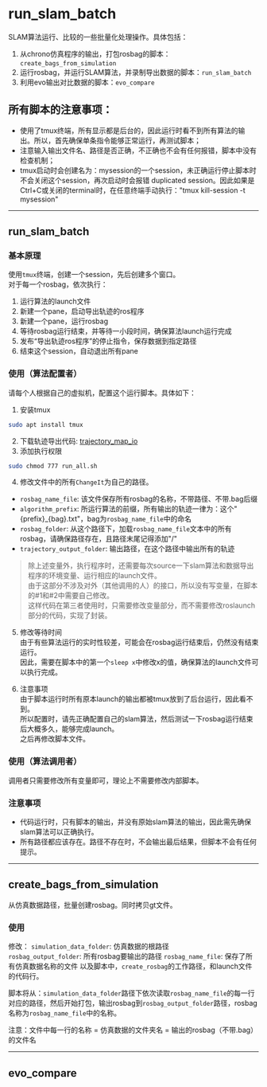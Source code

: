 # run_slam_batch
SLAM算法运行、比较的一些批量化处理操作。具体包括：
1. 从chrono仿真程序的输出，打包rosbag的脚本：`create_bags_from_simulation`
2. 运行rosbag，并运行SLAM算法，并录制导出数据的脚本：`run_slam_batch`
3. 利用evo输出对比数据的脚本：`evo_compare`


## 所有脚本的注意事项：
- 使用了tmux终端，所有显示都是后台的，因此运行时看不到所有算法的输出。所以，首先确保单条指令能够正常运行，再测试脚本；
- 注意输入输出文件名、路径是否正确，不正确也不会有任何报错，脚本中没有检查机制；
- tmux启动时会创建名为：mysession的一个session，未正确运行停止脚本时不会关闭这个session，再次启动时会报错 duplicated session。因此如果是Ctrl+C或关闭的terminal时，在任意终端手动执行："tmux kill-session -t mysession"


---
## run_slam_batch
### 基本原理
使用`tmux`终端，创建一个session，先后创建多个窗口。  
对于每一个rosbag，依次执行：
1. 运行算法的launch文件
2. 新建一个pane，启动导出轨迹的ros程序
3. 新建一个pane，运行rosbag
4. 等待rosbag运行结束，并等待一小段时间，确保算法launch运行完成
5. 发布“导出轨迹ros程序”的停止指令，保存数据到指定路径
6. 结束这个session，自动退出所有pane


### 使用（算法配置者）
请每个人根据自己的虚拟机，配置这个运行脚本。具体如下：

1. 安装tmux
```bash
sudo apt install tmux
```
2. 下载轨迹导出代码: [trajectory_map_io](https://github.com/hust-ddc-slam/slam-utils/tree/main/trajectory_map_io)
3. 添加执行权限
```bash
sudo chmod 777 run_all.sh
```
4. 修改文件中的所有`ChangeIt`为自己的路径。
- `rosbag_name_file`: 该文件保存所有rosbag的名称，不带路径、不带.bag后缀
- `algorithm_prefix`: 所运行算法的前缀，所有输出的轨迹一律为：这个"{prefix}_{bag}.txt"，bag为`rosbag_name_file`中的命名
- `rosbag_folder`: 从这个路径下，加载`rosbag_name_file`文本中的所有rosbag，请确保路径存在，且路径末尾记得添加"/"
- `trajectory_output_folder`: 输出路径，在这个路径中输出所有的轨迹

> 除上述变量外，执行程序时，还需要每次source一下slam算法和数据导出程序的环境变量、运行相应的launch文件。  
由于这部分不涉及对外（其他调用的人）的接口，所以没有写变量，在脚本的#1和#2中需要自己修改。  
这样代码在第三者使用时，只需要修改变量部分，而不需要修改roslaunch部分的代码，实现了封装。

5. 修改等待时间  
由于有些算法运行的实时性较差，可能会在rosbag运行结束后，仍然没有结束运行。  
因此，需要在脚本中的第一个`sleep x`中修改x的值，确保算法的launch文件可以执行完成。

6. 注意事项  
由于脚本运行时所有原本launch的输出都被tmux放到了后台运行，因此看不到。   
所以配置时，请先正确配置自己的slam算法，然后测试一下rosbag运行结束后大概多久，能够完成launch。  
之后再修改脚本文件。


### 使用（算法调用者）
调用者只需要修改所有变量即可，理论上不需要修改内部脚本。


### 注意事项
- 代码运行时，只有脚本的输出，并没有原始slam算法的输出，因此需先确保slam算法可以正确执行。  
- 所有路径都应该存在。路径不存在时，不会输出最后结果，但脚本不会有任何提示。


---

## create_bags_from_simulation
从仿真数据路径，批量创建rosbag。同时拷贝gt文件。

### 使用
修改：
`simulation_data_folder`: 仿真数据的根路径  
`rosbag_output_folder`: 所有rosbag要输出的路径
`rosbag_name_file`: 保存了所有仿真数据名称的文件
以及脚本中，`create_rosbag`的工作路径，和launch文件的代码行。

脚本将从：`simulation_data_folder`路径下依次读取`rosbag_name_file`的每一行对应的路径，然后开始打包，输出rosbag到`rosbag_output_folder`路径，rosbag名称为`rosbag_name_file`中的名称。

注意：文件中每一行的名称 = 仿真数据的文件夹名 = 输出的rosbag（不带.bag）的文件名


---
## evo_compare



